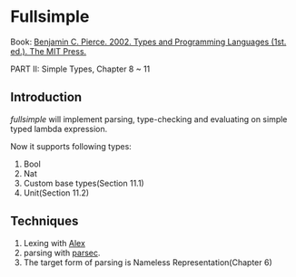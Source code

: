 # Fullsimple

Book: [Benjamin C. Pierce. 2002. Types and Programming Languages (1st. ed.). The MIT Press.](https://www.cis.upenn.edu/~bcpierce/tapl/)

PART II: Simple Types, Chapter 8 ~ 11

## Introduction
_fullsimple_ will implement parsing, type-checking and evaluating on simple typed
lambda expression. 

Now it supports following types:
1. Bool
2. Nat
3. Custom base types(Section 11.1)
4. Unit(Section 11.2)

## Techniques
1. Lexing with [Alex](https://hackage.haskell.org/package/alex)
2. parsing with [parsec](https://hackage.haskell.org/package/parsec).
3. The target form of parsing is Nameless Representation(Chapter 6)
